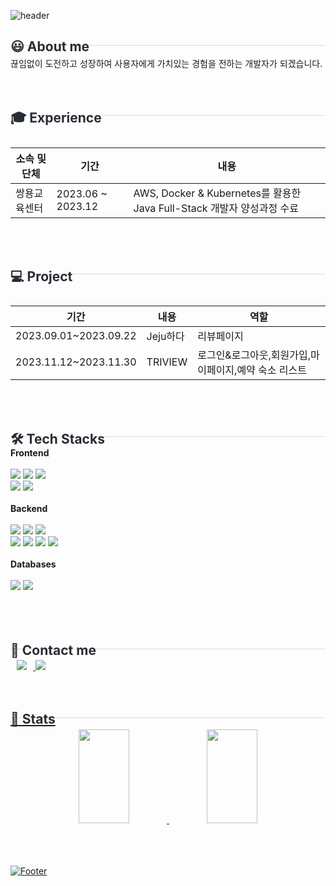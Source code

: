 
![header](https://capsule-render.vercel.app/api?type=waving&color=auto&height=180&section=header&text=SG%20GitHub&fontSize=50&fontColor=auto&fontWeight=light)
<h2 style="border-bottom: 1px solid #d8dee4; height: 10px; color: #282d33;"> 😃 About me </h2>
끊임없이 도전하고 성장하여 사용자에게 가치있는 경험을 전하는 개발자가 되겠습니다.<br><br><br>

<h2 style="border-bottom: 1px solid #d8dee4; height: 10px; color: #282d33;"> 🎓 Experience </h2><br>

| 소속 및 단체 | 기간 | 내용 |
|--------------|------|------|
| 쌍용교육센터 | 2023.06 ~ 2023.12 | AWS, Docker & Kubernetes를 활용한 Java Full-Stack 개발자 양성과정 수료 |

<br><br>
<h2 style="border-bottom: 1px solid #d8dee4; height: 10px; color: #282d33;"> 💻 Project </h2><br>

| 기간                  	| 내용     	| 역할                                                 	|
|-----------------------	|----------	|------------------------------------------------------	|
| 2023.09.01~2023.09.22 	| Jeju하다 	| 리뷰페이지                                           	|
| 2023.11.12~2023.11.30 	| <a herf="https://github.com/hsgyeong/FinalProject">TRIVIEW  	| 로그인&로그아웃,회원가입,마이페이지,예약 숙소 리스트 	|

<br><br>
<h2 style="border-bottom: 1px solid #d8dee4; height: 10px; color: #282d33;"> 🛠️ Tech Stacks </h2>
<div>
    <b>Frontend</b><br><br>
    <img src="https://img.shields.io/badge/jQuery-0769AD?style=flat&logo=jQuery&logoColor=white">
    <img src="https://img.shields.io/badge/Javascript-F7DF1E?style=flat&logo=Javascript&logoColor=white">
    <img src="https://img.shields.io/badge/Bootstrapap-7952B3?style=flat&logo=bootstrap&logoColor=white"><br>
    <img src="https://img.shields.io/badge/HTML5-E34F26?style=flat&logo=html5&logoColor=white"/>
    <img src="https://img.shields.io/badge/React-61DAFB?style=flat&logo=React&logoColor=black">
    <br><br>
    <b>Backend</b><br><br>
    <img src="https://img.shields.io/badge/Java-007396?style=flat&logo=Java&logoColor=white">
    <img src="https://img.shields.io/badge/springboot-6DB33F?style=flat&logo=springboot&logoColor=white">
    <img src="https://img.shields.io/badge/Spring-6DB33F?style=flat&logo=Spring&logoColor=white"><br>
    <img src="https://img.shields.io/badge/Apache%20Tomcat-F8DC75?style=flat&logo=Apache%20Tomcat&logoColor=white">
    <img src="https://img.shields.io/badge/JSON-000000?style=flat&logo=json&logoColor=white">
    <img src="https://img.shields.io/badge/Node.js-339933?style=flat&logo=Node.js&logoColor=white">
     <img src="https://img.shields.io/badge/AWS-232F3E?style=flat&logo=AWS&logoColor=white">
    <br><br>
    <b>Databases</b><br><br>
    <img src="https://img.shields.io/badge/MySQL-4479A1?style=flat&logo=MySQL&logoColor=white">
    <img src="https://img.shields.io/badge/ORACLE-F80000?style=flat&logo=oracle&logoColor=white">
    <br><br>
   <!-- <b>Communication</b><br><br>
    <img src="https://img.shields.io/badge/Amazon%20EC2-FF9900?style=flat&logo=Amazon&20EC2&logoColor=white">
     <img src="https://img.shields.io/badge/Git-F05032?style=flat&logo=git&logoColor=white">
     <img src="https://img.shields.io/badge/Discord-5865F2?style=flat&logo=Github&logoColor=white">-->  
</div>
<br><br>
<h2 style="border-bottom: 1px solid #d8dee4; height: 10px; color: #282d33;"> 💜 Contact me </h2>
<a href="https://project-sg.tistory.com"><img src="http://img.shields.io/badge/tistory-655ced?style=flat&logo=tistory&link=https://project-sg.tistory.com" style="height : auto; margin-left : 10px; margin-right : 10px;"/>
<a href="https://github.com/hsgyeong"><img src="https://img.shields.io/badge/Github-181717?style=flat&logo=Github&link=https://project-sg.tistory.com"&logoColor=white/>    
<br><br><br>
<h2 style="border-bottom: 1px solid #d8dee4; height: 10px; color: #282d33;"> 🥇 Stats </h2>
<div align=center>
<img src="https://github-readme-stats.vercel.app/api/top-langs/?username=hsgyeong&layout=compact" width="40%" height="150px">
<img src="https://github-readme-stats.vercel.app/api?username=hsgyeong&show_icons=true" width="40%" height="150px"><br><br>
</div>
<br><br>


![Footer](https://capsule-render.vercel.app/api?type=waving&color=auto&height=200&section=footer)




